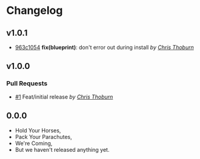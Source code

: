 Changelog
=========

## v1.0.1

- [963c1054](https://github.com/runspired/liquid-fire-tweenlite/commit/963c10547c78c566086d7bfbfbcdb787a850178a) **fix(blueprint)**: don't error out during install *by [Chris Thoburn](https://github.com/runspired)*

## v1.0.0

### Pull Requests

- [#1](https://github.com/runspired/liquid-fire-tweenlite/pull/1)  Feat/initial release  *by [Chris Thoburn](https://github.com/runspired/feat)*

## 0.0.0

- Hold Your Horses,
- Pack Your Parachutes,
- We're Coming,
- But we haven't released anything yet.

